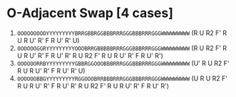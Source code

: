 # O-Adjacent Swap [4 cases]

1. `OOOOOOOOOYYYYYYYYYBRRGBBRGGBBBRRRGGGBBBRRRGGGWWWWWWWWW` (R U R2 F' R U R U' R' F R U' R' U)
1. `OOOOOOGGRYYYYYYYYYOOOBRRGBBBBBRRRGGGBBBRRRGGGWWWWWWWWW` (R U R2 F' R U R U' R' F R U' R' R U R2 F' R U R U' R' F R U' R')
1. `OOOOOORRBYYYYYYYYYGBBRGGOOOBBBRRRGGGBBBRRRGGGWWWWWWWWW` (U' R U R2 F' R U R U' R' F R U' R' U)
1. `OOOOOOBBGYYYYYYYYYRGGOOOBRRBBBRRRGGGBBBRRRGGGWWWWWWWWW` (U R U R2 F' R U R U' R' F R U' R' R U R2 F' R U R U' R' F R U' R')
